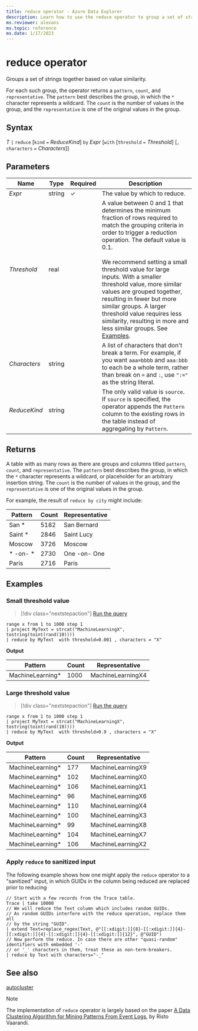 ```yaml
---
title: reduce operator - Azure Data Explorer
description: Learn how to use the reduce operator to group a set of strings together based on value similarity.
ms.reviewer: alexans
ms.topic: reference
ms.date: 1/17/2023
---
```

# reduce operator

Groups a set of strings together based on value similarity.

For each such group, the operator returns a `pattern`, `count`, and `representative`. The `pattern` best describes the group, in which the `*` character represents a wildcard. The `count` is the number of values in the group, and the `representative` is one of the original values in the group.

## Syntax

*T* `|` `reduce` [`kind` `=` *ReduceKind*] `by` *Expr* [`with` [`threshold` `=` *Threshold*] [`,` `characters` `=` *Characters*]]

## Parameters

| Name | Type | Required | Description |
|--|--|--|--|
| *Expr* | string | &check; | The value by which to reduce.|
| *Threshold* | real | | A value between 0 and 1 that determines the minimum fraction of rows required to match the grouping criteria in order to trigger a reduction operation. The default value is 0.1.<br/><br/>We recommend setting a small threshold value for large inputs. With a smaller threshold value, more similar values are grouped together, resulting in fewer but more similar groups. A larger threshold value requires less similarity, resulting in more and less similar groups. See [Examples](#examples).|
| *Characters* | string | | A list of characters that don't break a term. For example, if you want `aaa=bbbb` and `aaa:bbb` to each be a whole term, rather than break on `=` and `:`, use `":="` as the string literal.|
| *ReduceKind* | string | | The only valid value is `source`. If `source` is specified, the operator appends the `Pattern` column to the existing rows in the table instead of aggregating by `Pattern`.|

## Returns

A table with as many rows as there are groups and columns titled `pattern`, `count`, and `representative`. The `pattern` best describes the group, in which the `*` character represents a wildcard, or placeholder for an arbitrary insertion string. The `count` is the number of values in the group, and the `representative` is one of the original values in the group.

For example, the result of `reduce by city` might include:

|Pattern     |Count |Representative|
|------------|------|--------------|
| San *      | 5182 |San Bernard   |
| Saint *    | 2846 |Saint Lucy    |
| Moscow     | 3726 |Moscow        |
| \* -on- \* | 2730 |One -on- One  |
| Paris      | 2716 |Paris         |

## Examples

### Small threshold value

> [!div class="nextstepaction"]
> <a href="https://dataexplorer.azure.com/clusters/help/databases/Samples?query=H4sIAAAAAAAAAzWNMQ7CMBAEe16xcmWkCNkPyA9IR5H2cI7YCOzochGJxOO5hq1WGu2sUJ0ZOx7S3ojQhhhCwKq8IJ6+WKQ9OSmG48a7ojciidS7gVIula9MUkudR9fZ2KB1r61U9UJ18jGcLSYSnrbEuB9/FT5FMzQLr7m9pj5cQojokDIJJWVZ7c2N7gefKNUWogAAAA==" target="_blank">Run the query</a>

```kusto
range x from 1 to 1000 step 1
| project MyText = strcat("MachineLearningX", tostring(toint(rand(10))))
| reduce by MyText  with threshold=0.001 , characters = "X" 
```

**Output**

|Pattern         |Count|Representative   |
|----------------|-----|-----------------|
|MachineLearning*|1000 |MachineLearningX4|

### Large threshold value

> [!div class="nextstepaction"]
> <a href="https://dataexplorer.azure.com/clusters/help/databases/SampleIoTData?query=H4sIAAAAAAAAAzWNMQ7CMBAEe16xcmWkCNklRX5AOoq0h3PERmBHl0MkEo/nGrZaabSzQnVmbLhLeyFCG2IIAavygnj4YpH24KQY9itvit6IJFLvBkq5VL4wSS11Hl1nY4PWvbZS1QvVycdwtJhIeHonxm3/q/ApmqFZeM3tOfXhdEaHlEkoKctqX250Px4hVlGgAAAA" target="_blank">Run the query</a>

```kusto
range x from 1 to 1000 step 1
| project MyText = strcat("MachineLearningX", tostring(toint(rand(10))))
| reduce by MyText  with threshold=0.9 , characters = "X" 
```

**Output**

|Pattern         |Count|Representative   |
|----------------|-----|-----------------|
|MachineLearning*|177|MachineLearningX9|
|MachineLearning*|102|MachineLearningX0|
|MachineLearning*|106|MachineLearningX1|
|MachineLearning*|96|MachineLearningX6|
|MachineLearning*|110|MachineLearningX4|
|MachineLearning*|100|MachineLearningX3|
|MachineLearning*|99|MachineLearningX8|
|MachineLearning*|104|MachineLearningX7|
|MachineLearning*|106|MachineLearningX2|

### Apply `reduce` to sanitized input

The following example shows how one might apply the `reduce` operator to a "sanitized"
input, in which GUIDs in the column being reduced are replaced prior to reducing

```kusto
// Start with a few records from the Trace table.
Trace | take 10000
// We will reduce the Text column which includes random GUIDs.
// As random GUIDs interfere with the reduce operation, replace them all
// by the string "GUID".
| extend Text=replace_regex(Text, @"[[:xdigit:]]{8}-[[:xdigit:]]{4}-[[:xdigit:]]{4}-[[:xdigit:]]{4}-[[:xdigit:]]{12}", @"GUID")
// Now perform the reduce. In case there are other "quasi-random" identifiers with embedded '-'
// or '_' characters in them, treat these as non-term-breakers.
| reduce by Text with characters="-_"
```

## See also

[autocluster](./autoclusterplugin.md)

> [!NOTE]
> The implementation of `reduce` operator is largely based on the paper [A Data Clustering Algorithm for Mining Patterns From Event Logs](https://ristov.github.io/publications/slct-ipom03-web.pdf), by Risto Vaarandi.

